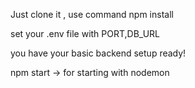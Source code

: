 Just clone it ,
use command 
    npm install

set your .env file with PORT,DB_URL

you have your basic backend setup ready!


npm start -> for starting with nodemon

